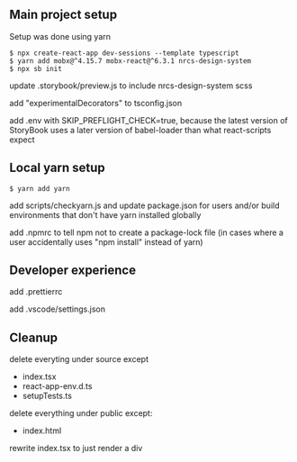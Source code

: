 ## Main project setup

Setup was done using yarn

```
$ npx create-react-app dev-sessions --template typescript
$ yarn add mobx@^4.15.7 mobx-react@^6.3.1 nrcs-design-system
$ npx sb init
```

update .storybook/preview.js to include nrcs-design-system scss

add "experimentalDecorators" to tsconfig.json

add .env with SKIP_PREFLIGHT_CHECK=true, because the latest version of StoryBook uses a later version of babel-loader than what react-scripts expect

## Local yarn setup

```
$ yarn add yarn
```

add scripts/checkyarn.js and update package.json for users and/or build environments that don't have yarn installed globally

add .npmrc to tell npm not to create a package-lock file (in cases where a user accidentally uses "npm install" instead of yarn)

## Developer experience

add .prettierrc

add .vscode/settings.json

## Cleanup

delete everyting under source except

- index.tsx
- react-app-env.d.ts
- setupTests.ts

delete everything under public except:

- index.html

rewrite index.tsx to just render a div
